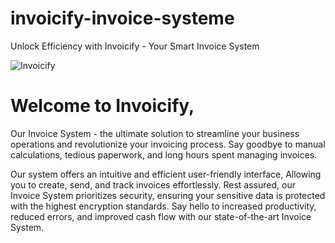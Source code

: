# invoicify-invoice-systeme
Unlock Efficiency with Invoicify - Your Smart Invoice System

![Invoicify](https://github.com/user-attachments/assets/0ff5d842-3a81-4441-86ff-a5829eaba94d)



# Welcome to Invoicify, 

Our Invoice System - the ultimate solution to streamline your business operations and revolutionize your invoicing process. 
Say goodbye to manual calculations, tedious paperwork, and long hours spent managing invoices.

Our system offers an intuitive and efficient user-friendly interface, 
Allowing you to create, send, and track invoices effortlessly. Rest assured, our Invoice System prioritizes security, 
ensuring your sensitive data is protected with the highest encryption standards. Say hello to increased productivity, reduced errors, 
and improved cash flow with our state-of-the-art Invoice System.
